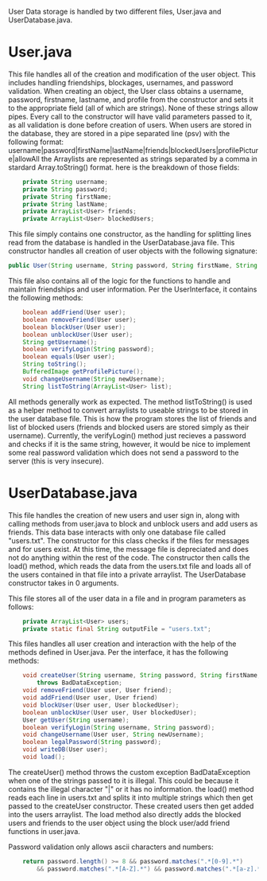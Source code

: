 User Data storage is handled by two different files, User.java and UserDatabase.java.

# User.java
This file handles all of the creation and modification of the user object. This includes handling friendships, blockages, usernames,
and password validation. When creating an object, the User class obtains a username, password, firstname, lastname, and profile from the 
constructor and sets it to the appropriate field (all of which are strings). None of these strings allow pipes. Every call to the 
constructor will have valid parameters passed to it, as all validation is done before creation of users. When users are stored in the 
database, they are stored in a pipe separated line (psv) with the following format:
username|password|firstName|lastName|friends|blockedUsers|profilePicture|allowAll
the Arraylists are represented as strings separated by a comma in stardard Array.toString() format. 
here is the breakdown of those fields:
```java
    private String username;
    private String password;
    private String firstName;
    private String lastName;
    private ArrayList<User> friends;
    private ArrayList<User> blockedUsers;
```
This file simply contains one constructor, as the handling for splitting lines read from the database is handled in the UserDatabase.java 
file. This constructor handles all creation of user objects with the following signature:
```java
public User(String username, String password, String firstName, String lastName, String profile)
```
This file also contains all of the logic for the functions to handle and maintain friendships and user information. 
Per the UserInterface, it contains the following methods:
```java
    boolean addFriend(User user);
    boolean removeFriend(User user);
    boolean blockUser(User user);
    boolean unblockUser(User user);
    String getUsername();
    boolean verifyLogin(String password);
    boolean equals(User user);
    String toString();
    BufferedImage getProfilePicture();
    void changeUsername(String newUsername);
    String listToString(ArrayList<User> list);
```
All methods generally work as expected. The method listToString() is used as a helper method to convert arraylists to useable strings to be 
stored in the user database file. This is how the program stores the list of friends and list of blocked users 
(friends and blocked users are stored simply as their username). Currently, the verifyLogin() method just recieves a password and checks 
if it is the same string, however, it would be nice to implement some real password validation which does not send a password to the server 
(this is very insecure).

# UserDatabase.java
This file handles the creation of new users and user sign in, along with calling methods from user.java to block and unblock users and 
add users as friends. This data base interacts with only one database file called "users.txt". The constructor for this class checks if the 
files for messages and for users exist. At this time, the message file is depreciated and does not do anything within the rest of the code. 
The constructor then calls the load() method, which reads the data from the users.txt file and loads all of the users contained in that file 
into a private arraylist. The UserDatabase constructor takes in 0 arguments. 

This file stores all of the user data in a file and in program parameters as follows: 
```java
    private ArrayList<User> users;
    private static final String outputFile = "users.txt";
```

This files handles all user creation and interaction with the help of the methods defined in User.java. Per the interface, it has 
the following methods:
```java
    void createUser(String username, String password, String firstName, String lastName, String profilePicture)
        throws BadDataException;
    void removeFriend(User user, User friend);
    void addFriend(User user, User friend)
    void blockUser(User user, User blockedUser);
    boolean unblockUser(User user, User blockedUser);
    User getUser(String username);
    boolean verifyLogin(String username, String password);
    void changeUsername(User user, String newUsername);
    boolean legalPassword(String password);
    void writeDB(User user);
    void load();
```
The createUser() method throws the custom exception BadDataException when one of the strings passed to it is illegal. This could be 
because it contains the illegal character "|" or it has no information. the load() method reads each line in users.txt and splits it 
into multiple strings which then get passed to the createUser constructor. These created users then get added into the users arraylist. 
The load method also directly adds the blocked users and friends to the user object using the block user/add friend functions in user.java. 

Password validation only allows ascii characters and numbers: 
```java
    return password.length() >= 8 && password.matches(".*[0-9].*") 
        && password.matches(".*[A-Z].*") && password.matches(".*[a-z].*");
```